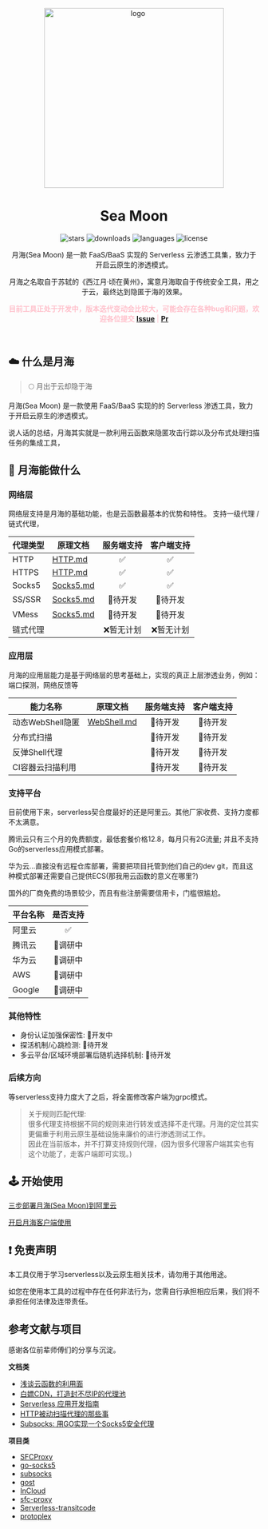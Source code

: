 <p align="center">
    <img src="https://cdn.dvkunion.cn/SeaMoon/logo.png" width="360" alt="logo"/>
</p>
<h1 align="center">Sea Moon</h1>

<p align="center">

<img src="https://img.shields.io/github/stars/DVKunion/SeaMoon.svg"  alt="stars"/>
<img src="https://img.shields.io/github/downloads/dvkunion/seamoon/total?color=orange" alt="downloads" />
<img src="https://img.shields.io/github/languages/top/DVKunion/SeaMoon.svg?&color=blueviolet" alt="languages">
<img src="https://img.shields.io/github/license/DVKunion/SeaMoon.svg?color=brightgreen"  alt="license"/>
</p>

<p align="center">
    月海(Sea Moon) 是一款 FaaS/BaaS 实现的 Serverless 云渗透工具集，致力于开启云原生的渗透模式。  
</p>
<p align="center">
    月海之名取自于苏轼的《西江月·顷在黄州》，寓意月海取自于传统安全工具，用之于云，最终达到隐匿于海的效果。
</p>
<p align="center" style="color:pink"><b>
目前工具正处于开发中，版本迭代变动会比较大，可能会存在各种bug和问题，欢迎各位提交</b> <a href="https://github.com/DVKunion/SeaMoon/issues" ><b>Issue</b></a> |  <a href="https://github.com/DVKunion/SeaMoon/pulls"><b>Pr</b></a>
</p>

<br />

## ☁️ 什么是月海

> 🌕 月出于云却隐于海

月海(Sea Moon) 是一款使用 FaaS/BaaS 实现的的 Serverless 渗透工具，致力于开启云原生的渗透模式。

说人话的总结，月海其实就是一款利用云函数来隐匿攻击行踪以及分布式处理扫描任务的集成工具，

## 🌟 月海能做什么

### 网络层

网络层支持是月海的基础功能，也是云函数最基本的优势和特性。 支持一级代理 / 链式代理，

| 代理类型      | 原理文档                                                                          | 服务端支持 | 客户端支持 |
|-----------|-------------------------------------------------------------------------------|:-----:|:-----:|
| HTTP      | [HTTP.md](https://github.com/DVKunion/SeaMoon/blob/main/docs/net/HTTP.md)     |   ✅   |   ✅   |
| HTTPS     | [HTTP.md](https://github.com/DVKunion/SeaMoon/blob/main/docs/net/HTTP.md)     |   ✅   |   ✅   |
| Socks5    | [Socks5.md](https://github.com/DVKunion/SeaMoon/blob/main/docs/net/SOCKS5.md) |   ✅   |   ✅   |
| SS/SSR    | [Socks5.md](https://github.com/DVKunion/SeaMoon/blob/main/docs/net/SOCKS5.md) | 🐷待开发 | 🐷待开发 |
| VMess     | [Socks5.md](https://github.com/DVKunion/SeaMoon/blob/main/docs/net/SOCKS5.md) | 🐷待开发 | 🐷待开发 |
| 链式代理      |                                                                               | ❌暂无计划 | ❌暂无计划 |

### 应用层

月海的应用层能力是基于网络层的思考基础上，实现的真正上层渗透业务，例如：端口探测，网络反馈等

| 能力名称         | 原理文档                                                                              | 服务端支持 | 客户端支持 |
|--------------|-----------------------------------------------------------------------------------|:-----:|:-----:|
| 动态WebShell隐匿 | [WebShell.md](https://github.com/DVKunion/SeaMoon/blob/main/docs/app/WEBSHELL.md) | 🐷待开发 | 🐷待开发 |
| 分布式扫描        |                                                                                   | 🐷待开发 | 🐷待开发 |
| 反弹Shell代理    |                                                                                   | 🐷待开发 | 🐷待开发 |
| CI容器云扫描利用    |                                                                                   | 🐷待开发 | 🐷待开发 |

### 支持平台

目前使用下来，serverless契合度最好的还是阿里云。其他厂家收费、支持力度都不太满意。

腾讯云只有三个月的免费额度，最低套餐价格12.8，每月只有2G流量; 并且不支持Go的serverless应用模式部署。

华为云...直接没有远程仓库部署，需要把项目托管到他们自己的dev git，而且这种模式部署还需要自己提供ECS(那我用云函数的意义在哪里?)

国外的厂商免费的场景较少，而且有些注册需要信用卡，门槛很尴尬。

| 平台名称   | 是否支持  |
|--------|:-----:|
| 阿里云    |   ✅   |
| 腾讯云    | 🐷调研中 |
| 华为云    | 🐷调研中 |
| AWS    | 🐷调研中 |
| Google | 🐷调研中 |

### 其他特性

+ 身份认证加强保密性: 🐶开发中
+ 探活机制/心跳检测: 🐷待开发
+ 多云平台/区域环境部署后随机选择机制: 🐷待开发

### 后续方向

等serverless支持力度大了之后，将全面修改客户端为grpc模式。

> 关于规则匹配代理:   
> 很多代理支持根据不同的规则来进行转发或选择不走代理。月海的定位其实更偏重于利用云原生基础设施来廉价的进行渗透测试工作。  
> 因此在当前版本，并不打算支持规则代理，(因为很多代理客户端其实也有这个功能了，走客户端即可实现。)
>

## 🕹 ️开始使用

[三步部署月海(Sea Moon)到阿里云](https://github.com/DVKunion/SeaMoon/blob/main/docs/DEPLOY.md)

[开启月海客户端使用](https://github.com/DVKunion/SeaMoon/blob/main/docs/START.md)

## ❗ 免责声明

本工具仅用于学习serverless以及云原生相关技术，请勿用于其他用途。

如您在使用本工具的过程中存在任何非法行为，您需自行承担相应后果，我们将不承担任何法律及连带责任。

## 参考文献与项目

感谢各位前辈师傅们的分享与沉淀。

**文档类**

+ [浅谈云函数的利用面](https://xz.aliyun.com/t/9502)
+ [白嫖CDN，打造封不尽IP的代理池](https://freewechat.com/a/MzI0MDI5MTQ3OQ==/2247484068/1)
+ [Serverless 应用开发指南](https://serverless.ink/)
+ [HTTP被动扫描代理的那些事](https://www.freebuf.com/articles/web/212382.html)
+ [Subsocks: 用GO实现一个Socks5安全代理](https://luyuhuang.tech/2020/12/02/subsocks.html)

**项目类**

+ [SFCProxy](https://github.com/shimmeris/SCFProxy)
+ [go-socks5](https://github.com/armon/go-socks5)
+ [subsocks](https://github.com/luyuhuang/subsocks)
+ [gost](https://github.com/ginuerzh/gost)
+ [InCloud](https://github.com/inbug-team/InCloud)
+ [sfc-proxy](https://github.com/Sakurasan/scf-proxy)
+ [Serverless-transitcode](https://github.com/copriwolf/serverless-transitcode)
+ [protoplex](https://github.com/SapphicCode/protoplex)